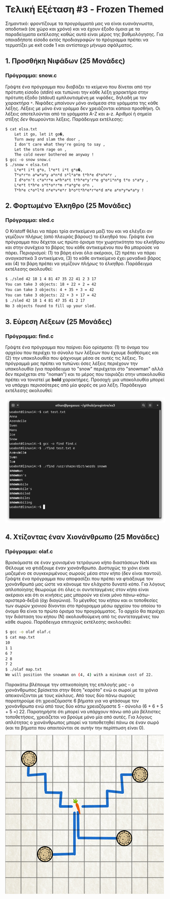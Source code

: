 # Τελική Εξέταση #3 - Frozen Themed

Σημαντικό: φροντίζουμε τα προγράμματά μας να είναι ευανάγνωστα, αποδοτικά (σε χώρο και χρόνο) και να έχουν έξοδο όμοια με τα παραδείγματα εκτέλεσης καθώς αυτό είναι μέρος της βαθμολόγησης. Για οποιαδήποτε είσοδο εκτός προδιαγραφών το πρόγραμμα πρέπει να τερματίζει με exit code 1 και αντίστοιχο μήνυμα σφάλματος.


## 1. Προσθήκη Νιφάδων (25 Μονάδες)

### Πρόγραμμα: snow.c

Γράψτε ένα πρόγραμμα που διαβάζει το κείμενο που δίνεται από την πρότυπη είσοδο (stdin) και τυπώνει την κάθε λέξη χαρακτήρα στην πρότυπη έξοδο (stdout) εμπλουτισμένη με νιφάδες, δηλαδή με τον χαρακτήρα `*`. Νιφάδες μπαίνουν μόνο ανάμεσα στα γράμματα της κάθε λέξης. Λέξεις με μόνο ένα γράμμα δεν χρειάζονται κάποια προσθήκη. Οι λέξεις αποτελούνται από τα γράμματα A-Z και a-z. Αριθμοί ή σημεία στίξης *δεν* θεωρούνται λέξεις. Παράδειγμα εκτέλεσης:

```
$ cat elsa.txt
	Let it go, let it go�,
	Turn away and slam the door ,
	I don't care what they're going to say ,
	Let the storm rage on ,
	The cold never bothered me anyway !
$ gcc -o snow snow.c
$ ./snow < elsa.txt
	L*e*t i*t g*o, l*e*t i*t g*o�,
	T*u*r*n a*w*a*y a*n*d s*l*a*m t*h*e d*o*o*r ,
	I d*o*n't c*a*r*e w*h*a*t t*h*e*y'r*e g*o*i*n*g t*o s*a*y ,
	L*e*t t*h*e s*t*o*r*m r*a*g*e o*n ,
	T*h*e c*o*l*d n*e*v*e*r b*o*t*h*e*r*e*d m*e a*n*y*w*a*y !
```

## 2. Φορτωμένο Έλκηθρο (25 Μονάδες)

### Πρόγραμμα: sled.c

O Kristoff θέλει να πάρει τρία αντικείμενα μαζί του και να ελέγξει αν γεμίζουν πλήρως (από πλευράς βάρους) το έλκηθρό του. Γράψτε ένα πρόγραμμα που δέχεται ως πρώτο όρισμα την χωρητικότητα του ελκήθρου και στην συνέχεια το βάρος του κάθε αντικειμένου που θα μπορούσε να πάρει. Περιορισμοί: (1) τα βάρη είναι όλα ακέραιοι, (2) πρέπει να πάρει αναγκαστικά 3 αντικείμενα, (3) το κάθε αντικείμενο έχει μοναδικό βάρος και (4) τα βάρη πρέπει να γεμίζουν *πλήρως* το έλκηθρο. Παράδειγμα εκτέλεσης ακολουθεί:

```bash
$ ./sled 42 18 1 4 81 47 35 22 41 2 3 17
You can take 3 objects: 18 + 22 + 2 = 42
You can take 3 objects: 4 + 35 + 3 = 42
You can take 3 objects: 22 + 3 + 17 = 42
$ ./sled 42 18 1 4 81 47 35 41 2 17
No 3 objects found to fill up your sled.
```

## 3. Εύρεση Λέξεων (25 Μονάδες)

### Πρόγραμμα: find.c

Γράψτε ένα πρόγραμμα που παίρνει δύο ορίσματα: (1) το όνομα του αρχείου που περιέχει το σύνολο των λέξεων που έχουμε διαθέσιμες και (2) την υπακολουθία που ψάχνουμε μέσα σε αυτές τις λέξεις. Το πρόγραμμά μας πρέπει να τυπώνει όσες λέξεις περιέχουν την υπακολουθία  (για παράδειγμα το "snow" περιέχεται στο "snowman" αλλά δεν περιέχεται στο "noman") και το μέρος που ταιριάζει στην υπακολουθία πρέπει να τονιστεί με **bold** χαρακτήρες. Προσοχή: μια υπακολουθία μπορεί να υπάρχει περισσότερες από μία φορές σε μια λέξη. Παράδειγμα εκτέλεσης ακολουθεί:

![finding matches](images/find.png)

## 4. Χτίζοντας έναν Χιονάνθρωπο (25 Μονάδες)

### Πρόγραμμα: olaf.c

Βρισκόμαστε σε έναν χιονισμένο τετράγωνο κήπο διαστάσεων ΝxN και Θέλουμε να φτιάξουμε έναν χιονάνθρωπο. Δυστυχώς το χιόνι είναι μαζεμένο σε συγκεκριμένους σωρούς μέσα στον κήπο (δεν είναι παντού). Γράψτε ένα πρόγραμμα που αποφασίζει που πρέπει να φτιάξουμε τον χιονάνθρωπό μας ώστε να κάνουμε τον ελάχιστο δυνατό κόπο. Για λόγους απλοποίησης θεωρούμε ότι όλες οι συντεταγμένες στον κήπο είναι ακέραιοι και ότι οι κινήσεις μας μπορούν να είναι μόνο πάνω-κάτω-αριστερά-δεξιά (όχι διαγώνια). Το μέγεθος του κήπου και οι τοποθεσίες των σωρών χιονιού δίνονται στο πρόγραμμα μέσω αρχείου του οποίου το όνομα θα είναι το πρώτο όρισμα του προγράμματος. Το αρχείο θα περιέχει την διάσταση του κήπου (Ν) ακολουθούμενη από τις συντεταγμένες του κάθε σωρού. Παράδειγμα επιτυχούς εκτέλεσης ακολουθεί:

```bash
$ gcc -o olaf olaf.c
$ cat map.txt
10
1 1
6 7
2 8
7 2
$ ./olaf map.txt
We will position the snowman on (4, 4) with a minimum cost of 22.
```

Παρακάτω βλέπουμε την οπτικοποίηση της επιλογής μας - ο χιονάνθρωπος βρίσκεται στην θέση "καρότο" ενώ οι σωροί με τα χιόνια απεικονίζονται με τους κύκλους. Από τους δύο πάνω σωρούς παρατηρούμε ότι χρειαζόμαστε 6 βήματα για να φτάσουμε τον χιονάνθρωπο ενώ από τους δύο κάτω χρειαζόμαστε 5 - σύνολο (6 + 6 + 5 + 5 =) 22. Παρατηρήστε ότι μπορεί να υπάρχουν πάνω από μία βέλτιστες τοποθετήσεις, χρειάζεται να βρούμε μόνο μία από αυτές. Για λόγους απλότητας ο χιονάνθρωπος μπορεί να τοποθετηθεί πάνω σε έναν σωρό (και τα βήματα που απαιτούνται σε αυτήν την περίπτωση είναι 0).

![path to the snowman](images/map.png)

